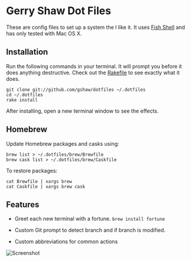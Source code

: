 # Gerry Shaw Dot Files

These are config files to set up a system the I like it. It uses
[Fish Shell](http://fishshell.com) and has only tested with Mac OS X.

## Installation

Run the following commands in your terminal. It will prompt you before it does anything destructive. Check out the [Rakefile](https://github.com/ryanb/dotfiles/blob/custom-bash-zsh/Rakefile) to see exactly what it does.

```terminal
git clone git://github.com/gshaw/dotfiles ~/.dotfiles
cd ~/.dotfiles
rake install
```

After installing, open a new terminal window to see the effects.

## Homebrew

Update Homebrew packages and casks using:

```
brew list > ~/.dotfiles/brew/Brewfile
brew cask list > ~/.dotfiles/brew/Caskfile
```

To restore packages:

```
cat Brewfile | xargs brew
cat Caskfile | xargs brew cask
```

## Features

* Greet each new terminal with a fortune.  `brew install fortune`

* Custom Git prompt to detect branch and if branch is modified.

* Custom abbreviations for common actions

![Screenshot](https://cloud.githubusercontent.com/assets/33321/10742233/4f33fefa-7be9-11e5-9faa-bed22f83144a.png)

